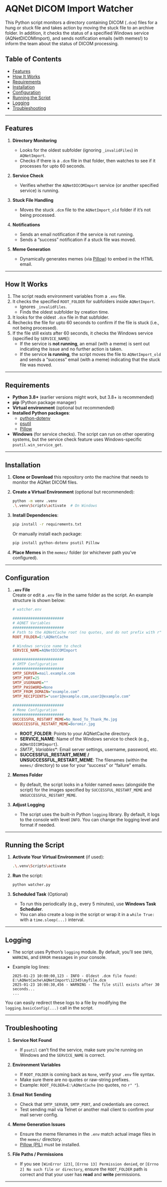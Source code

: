 # AQNet DICOM Import Watcher

This Python script monitors a directory containing DICOM (`.dcm`) files for a hung or stuck file and takes action by moving the stuck file to an archive folder. In addition, it checks the status of a specified Windows service (AQNetDICOMImport), and sends notification emails (with memes!) to inform the team about the status of DICOM processing.

## Table of Contents

- [Features](#features)
- [How It Works](#how-it-works)
- [Requirements](#requirements)
- [Installation](#installation)
- [Configuration](#configuration)
- [Running the Script](#running-the-script)
- [Logging](#logging)
- [Troubleshooting](#troubleshooting)

---

## Features

1. **Directory Monitoring**  
   - Looks for the oldest subfolder (ignoring `_invalidFiles`) in `AQNetImport`.  
   - Checks if there is a `.dcm` file in that folder, then watches to see if it processes for upto 60 seconds.

2. **Service Check**  
   - Verifies whether the `AQNetDICOMImport` service (or another specified service) is running.

3. **Stuck File Handling**  
   - Moves the stuck `.dcm` file to the `AQNetImport_old` folder if it’s not being processed.

4. **Notifications**  
   - Sends an email notification if the service is not running.  
   - Sends a “success” notification if a stuck file was moved.

5. **Meme Generation**  
   - Dynamically generates memes (via [Pillow](https://pillow.readthedocs.io/en/stable/)) to embed in the HTML email.

---

## How It Works

1. The script reads environment variables from a `.env` file.
2. It checks the specified `ROOT_FOLDER` for subfolders inside `AQNetImport`.  
   - Ignores `_invalidFiles`.  
   - Finds the oldest subfolder by creation time.
3. It looks for the oldest `.dcm` file in that subfolder.
4. Rechecks the file for upto 60 seconds to confirm if the file is stuck (i.e., not being processed).
5. If the file still exists after 60 seconds, it checks the Windows service (specified by `SERVICE_NAME`):
   - If the service is **not running**, an email (with a meme) is sent out indicating the issue and no further action is taken.
   - If the service **is running**, the script moves the file to `AQNetImport_old` and sends a “success” email (with a meme) indicating that the stuck file was moved.

---

## Requirements

- **Python 3.8+** (earlier versions might work, but 3.8+ is recommended)
- **pip** (Python package manager)
- **Virtual environment** (optional but recommended)
- **Installed Python packages**:
  - [python-dotenv](https://pypi.org/project/python-dotenv/)  
  - [psutil](https://pypi.org/project/psutil/)  
  - [Pillow](https://pypi.org/project/Pillow/)
- **Windows** (for service checks). The script can run on other operating systems, but the service check feature uses Windows-specific `psutil.win_service_get`.

---

## Installation

1. **Clone or Download** this repository onto the machine that needs to monitor the AQNet DICOM files.
2. **Create a Virtual Environment** (optional but recommended):

   ```bash
   python -m venv .venv
   .\.venv\Scripts\activate  # On Windows
   ```
3. **Install Dependencies**:

   ```bash
   pip install -r requirements.txt
   ```
   
   Or manually install each package:
   ```bash
   pip install python-dotenv psutil Pillow
   ```

4. **Place Memes** in the `memes/` folder (or whichever path you’ve configured).

---

## Configuration

1. **`.env` File**  
   Create or edit a `.env` file in the same folder as the script. An example structure is shown below:

   ```ini
   # watcher.env

   #######################
   # AQNET Variables
   #######################
   # Path to the AQNetCache root (no quotes, and do not prefix with r" ")
   ROOT_FOLDER=E:\AQNetCache

   # Windows service name to check
   SERVICE_NAME=AQNetDICOMImport

   #######################
   # SMTP Configuration
   #######################
   SMTP_SERVER=mail.example.com
   SMTP_PORT=25
   SMTP_USERNAME=""
   SMTP_PASSWORD=None
   SMTP_FROM_DOMAIN="example.com"
   SMTP_RECIPIENTS="user1@example.com,user2@example.com"

   #######################
   # Meme Configuration
   #######################
   SUCCESSFUL_RESTART_MEME=No_Need_To_Thank_Me.jpg
   UNSUCCESSFUL_RESTART_MEME=Boromir.jpg
   ```

   - **ROOT_FOLDER**: Points to your AQNetCache directory.  
   - **SERVICE_NAME**: Name of the Windows service to check (e.g., `AQNetDICOMImport`).  
   - **SMTP_* Variables**: Email server settings, username, password, etc.  
   - **SUCCESSFUL_RESTART_MEME / UNSUCCESSFUL_RESTART_MEME**: The filenames (within the `memes/` directory) to use for your “success” or “failure” emails.

2. **Memes Folder**  
   - By default, the script looks in a folder named `memes` (alongside the script) for the images specified by `SUCCESSFUL_RESTART_MEME` and `UNSUCCESSFUL_RESTART_MEME`.

3. **Adjust Logging**  
   - The script uses the built-in Python `logging` library. By default, it logs to the console with level `INFO`. You can change the logging level and format if needed.

---

## Running the Script

1. **Activate Your Virtual Environment** (if used):

   ```bash
   .\.venv\Scripts\activate
   ```
2. **Run** the script:

   ```bash
   python watcher.py
   ```

3. **Scheduled Task** (Optional)  
   - To run this periodically (e.g., every 5 minutes), use **Windows Task Scheduler**.  
   - You can also create a loop in the script or wrap it in a `while True:` with a `time.sleep(...)` interval.

---

## Logging

- The script uses Python’s `logging` module. By default, you’ll see `INFO`, `WARNING`, and `ERROR` messages in your console.
- Example log lines:

  ```
  2025-01-23 10:00:00,123 - INFO - Oldest .dcm file found: E:\AQNetCache\AQNetImport\12345\myfile.dcm
  2025-01-23 10:00:30,456 - WARNING - The file still exists after 30 seconds...
  ...
  ```

You can easily redirect these logs to a file by modifying the `logging.basicConfig(...)` call in the script.

---

## Troubleshooting

1. **Service Not Found**  
   - If `psutil` can’t find the service, make sure you’re running on Windows and the `SERVICE_NAME` is correct.

2. **Environment Variables**  
   - If `ROOT_FOLDER` is coming back as `None`, verify your `.env` file syntax.  
   - Make sure there are no quotes or raw-string prefixes.  
   - Example: `ROOT_FOLDER=E:\AQNetCache` (no quotes, no `r" "`).

3. **Email Not Sending**  
   - Check that `SMTP_SERVER`, `SMTP_PORT`, and credentials are correct.  
   - Test sending mail via Telnet or another mail client to confirm your mail server config.

4. **Meme Generation Issues**  
   - Ensure the meme filenames in the `.env` match actual image files in the `memes/` directory.  
   - [Pillow (PIL)](https://pillow.readthedocs.io/en/stable/) must be installed.

5. **File Paths / Permissions**  
   - If you see `[WinError 123]`, `[Errno 13] Permission denied`, or `[Errno 2] No such file or directory`, ensure the `ROOT_FOLDER` path is correct and that your user has **read** and **write** permissions.

---



